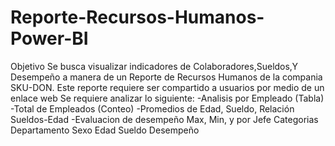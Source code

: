 # Reporte-Recursos-Humanos-Power-BI
Objetivo  Se busca visualizar indicadores de Colaboradores,Sueldos,Y Desempeño a manera de un Reporte de Recursos Humanos de la compania SKU-DON. Este reporte requiere ser compartido a usuarios por medio de un enlace web  Se requiere analizar lo siguiente: -Analisis por Empleado (Tabla) -Total de Empleados (Conteo) -Promedios de Edad, Sueldo, Relación Sueldos-Edad -Evaluacion de desempeño Max, Min, y por Jefe  Categorias Departamento Sexo Edad Sueldo Desempeño
